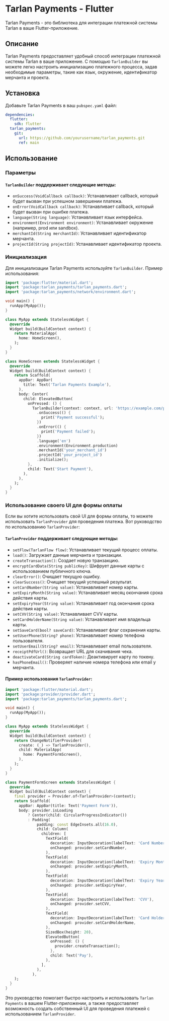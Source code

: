 # Tarlan Payments - Flutter

Tarlan Payments - это библиотека для интеграции платежной системы Tarlan в ваше Flutter-приложение.

## Описание

Tarlan Payments предоставляет удобный способ интеграции платежной системы Tarlan в ваше приложение. С помощью `TarlanBuilder` вы можете легко настроить инициализацию платежного процесса, задав необходимые параметры, такие как язык, окружение, идентификатор мерчанта и проекта.

## Установка

Добавьте Tarlan Payments в ваш `pubspec.yaml` файл:

```yaml
dependencies:
  flutter:
    sdk: flutter
  tarlan_payments:
    git:
      url: https://github.com/yourusername/tarlan_payments.git
      ref: main
```

## Использование

### Параметры
#### `TarlanBuilder` поддерживает следующие методы:

- `onSuccess(VoidCallback callback)`: Устанавливает callback, который будет вызван при успешном завершении платежа.
- `onError(VoidCallback callback)`: Устанавливает callback, который будет вызван при ошибке платежа.
- `language(String language)`: Устанавливает язык интерфейса.
- `environment(Environment environment)`: Устанавливает окружение (например, prod или sandbox).
- `merchantId(String merchantId)`: Устанавливает идентификатор мерчанта.
- `projectId(String projectId)`: Устанавливает идентификатор проекта.

### Инициализация
Для инициализации Tarlan Payments используйте `TarlanBuilder`. Пример использования:

```dart
import 'package:flutter/material.dart';
import 'package:tarlan_payments/tarlan_payments.dart';
import 'package:tarlan_payments/network/environment.dart';

void main() {
  runApp(MyApp());
}

class MyApp extends StatelessWidget {
  @override
  Widget build(BuildContext context) {
    return MaterialApp(
      home: HomeScreen(),
    );
  }
}

class HomeScreen extends StatelessWidget {
  @override
  Widget build(BuildContext context) {
    return Scaffold(
      appBar: AppBar(
        title: Text('Tarlan Payments Example'),
      ),
      body: Center(
        child: ElevatedButton(
          onPressed: () {
            TarlanBuilder(context: context, url: 'https://example.com/payment')
              .onSuccess(() {
                print('Payment successful');
              })
              .onError(() {
                print('Payment failed');
              })
              .language('en')
              .environment(Environment.production)
              .merchantId('your_merchant_id')
              .projectId('your_project_id')
              .initialize();
          },
          child: Text('Start Payment'),
        ),
      ),
    );
  }
}
```

### Использование своего UI для формы оплаты

Если вы хотите использовать свой UI для формы оплаты, то можете использовать `TarlanProvider` для проведения платежа. Вот руководство по использованию `TarlanProvider`:

#### `TarlanProvider` поддерживает следующие методы:

- `setFlow(TarlanFlow flow)`: Устанавливает текущий процесс оплаты.
- `load()`: Загружает данные мерчанта и транзакции.
- `createTransaction()`: Создает новую транзакцию.
- `encryptCardData(String publicKey)`: Шифрует данные карты с использованием публичного ключа.
- `clearError()`: Очищает текущую ошибку.
- `clearSuccess()`: Очищает текущий успешный результат.
- `setCardNumber(String value)`: Устанавливает номер карты.
- `setExpiryMonth(String value)`: Устанавливает месяц окончания срока действия карты.
- `setExpiryYear(String value)`: Устанавливает год окончания срока действия карты.
- `setCVV(String value)`: Устанавливает CVV карты.
- `setCardHolderName(String value)`: Устанавливает имя владельца карты.
- `setSaveCard(bool? saveCard)`: Устанавливает флаг сохранения карты.
- `setUserPhone(String? phone)`: Устанавливает номер телефона пользователя.
- `setUserEmail(String? email)`: Устанавливает email пользователя.
- `receiptPdfUrl()`: Возвращает URL для скачивания чека.
- `deactivateCard(String cardToken)`: Деактивирует карту по токену.
- `hasPhoneEmail()`: Проверяет наличие номера телефона или email у мерчанта.

#### Пример использования `TarlanProvider`:

```dart
import 'package:flutter/material.dart';
import 'package:provider/provider.dart';
import 'package:tarlan_payments/tarlan_payments.dart';

void main() {
  runApp(MyApp());
}

class MyApp extends StatelessWidget {
  @override
  Widget build(BuildContext context) {
    return ChangeNotifierProvider(
      create: (_) => TarlanProvider(),
      child: MaterialApp(
        home: PaymentFormScreen(),
      ),
    );
  }
}

class PaymentFormScreen extends StatelessWidget {
  @override
  Widget build(BuildContext context) {
    final provider = Provider.of<TarlanProvider>(context);
    return Scaffold(
      appBar: AppBar(title: Text('Payment Form')),
      body: provider.isLoading
          ? Center(child: CircularProgressIndicator())
          : Padding(
              padding: const EdgeInsets.all(16.0),
              child: Column(
                children: [
                  TextField(
                    decoration: InputDecoration(labelText: 'Card Number'),
                    onChanged: provider.setCardNumber,
                  ),
                  TextField(
                    decoration: InputDecoration(labelText: 'Expiry Month'),
                    onChanged: provider.setExpiryMonth,
                  ),
                  TextField(
                    decoration: InputDecoration(labelText: 'Expiry Year'),
                    onChanged: provider.setExpiryYear,
                  ),
                  TextField(
                    decoration: InputDecoration(labelText: 'CVV'),
                    onChanged: provider.setCVV,
                  ),
                  TextField(
                    decoration: InputDecoration(labelText: 'Card Holder Name'),
                    onChanged: provider.setCardHolderName,
                  ),
                  SizedBox(height: 20),
                  ElevatedButton(
                    onPressed: () {
                      provider.createTransaction();
                    },
                    child: Text('Pay'),
                  ),
                ],
              ),
            ),
    );
  }
}
```

Это руководство помогает быстро настроить и использовать `Tarlan Payments` в вашем Flutter-приложении, а также предоставляет возможность создать собственный UI для проведения платежей с использованием `TarlanProvider`.
